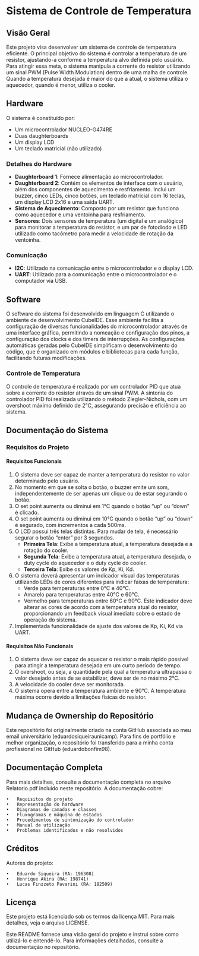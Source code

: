 # Sistema de Controle de Temperatura

## Visão Geral

Este projeto visa desenvolver um sistema de controle de temperatura eficiente. O principal objetivo do sistema é controlar a temperatura de um resistor, ajustando-a conforme a temperatura alvo definida pelo usuário. Para atingir essa meta, o sistema manipula a corrente do resistor utilizando um sinal PWM (Pulse Width Modulation) dentro de uma malha de controle. Quando a temperatura desejada é maior do que a atual, o sistema utiliza o aquecedor, quando é menor, utiliza o cooler.

## Hardware

O sistema é constituído por:
- Um microcontrolador NUCLEO-G474RE
- Duas daughterboards
- Um display LCD
- Um teclado matricial (não utilizado)

### Detalhes do Hardware

- **Daughterboard 1**: Fornece alimentação ao microcontrolador.
- **Daughterboard 2**: Contém os elementos de interface com o usuário, além dos componentes de aquecimento e resfriamento. Inclui um buzzer, cinco LEDs, cinco botões, um teclado matricial com 16 teclas, um display LCD 2x16 e uma saída UART.
- **Sistema de Aquecimento**: Composto por um resistor que funciona como aquecedor e uma ventoinha para resfriamento.
- **Sensores**: Dois sensores de temperatura (um digital e um analógico) para monitorar a temperatura do resistor, e um par de fotodiodo e LED utilizado como tacômetro para medir a velocidade de rotação da ventoinha.

### Comunicação

- **I2C**: Utilizado na comunicação entre o microcontrolador e o display LCD.
- **UART**: Utilizado para a comunicação entre o microcontrolador e o computador via USB.

## Software

O software do sistema foi desenvolvido em linguagem C utilizando o ambiente de desenvolvimento CubeIDE. Esse ambiente facilita a configuração de diversas funcionalidades do microcontrolador através de uma interface gráfica, permitindo a nomeação e configuração dos pinos, a configuração dos clocks e dos timers de interrupções. As configurações automáticas geradas pelo CubeIDE simplificam o desenvolvimento do código, que é organizado em módulos e bibliotecas para cada função, facilitando futuras modificações.

### Controle de Temperatura

O controle de temperatura é realizado por um controlador PID que atua sobre a corrente do resistor através de um sinal PWM. A sintonia do controlador PID foi realizada utilizando o método Ziegler-Nichols, com um overshoot máximo definido de 2°C, assegurando precisão e eficiência ao sistema.

## Documentação do Sistema

### Requisitos do Projeto

#### Requisitos Funcionais

1. O sistema deve ser capaz de manter a temperatura do resistor no valor determinado pelo usuário.
2. No momento em que se solta o botão, o buzzer emite um som, independentemente de ser apenas um clique ou de estar segurando o botão.
3. O set point aumenta ou diminui em 1°C quando o botão “up” ou “down” é clicado.
4. O set point aumenta ou diminui em 10°C quando o botão “up” ou “down” é segurado, com incrementos a cada 500ms.
5. O LCD possui três telas distintas. Para mudar de tela, é necessário segurar o botão “enter” por 3 segundos.
    - **Primeira Tela**: Exibe a temperatura atual, a temperatura desejada e a rotação do cooler.
    - **Segunda Tela**: Exibe a temperatura atual, a temperatura desejada, o duty cycle do aquecedor e o duty cycle do cooler.
    - **Terceira Tela**: Exibe os valores de Kp, Ki, Kd.
6. O sistema deverá apresentar um indicador visual das temperaturas utilizando LEDs de cores diferentes para indicar faixas de temperatura:
    - Verde para temperaturas entre 0°C e 40°C.
    - Amarelo para temperaturas entre 40°C e 60°C.
    - Vermelho para temperaturas entre 60°C e 90°C.
   Este indicador deve alterar as cores de acordo com a temperatura atual do resistor, proporcionando um feedback visual imediato sobre o estado de operação do sistema.
7. Implementada funcionalidade de ajuste dos valores de Kp, Ki, Kd via UART.

#### Requisitos Não Funcionais

1. O sistema deve ser capaz de aquecer o resistor o mais rápido possível para atingir a temperatura desejada em um curto período de tempo.
2. O overshoot, ou seja, a quantidade pela qual a temperatura ultrapassa o valor desejado antes de se estabilizar, deve ser de no máximo 2°C.
3. A velocidade do cooler deve ser monitorada.
4. O sistema opera entre a temperatura ambiente e 90°C. A temperatura máxima ocorre devido a limitações físicas do resistor.

## Mudança de Ownership do Repositório

Este repositório foi originalmente criado na conta GitHub associada ao meu email universitário (eduardosiqueiraunicamp). Para fins de portfólio e melhor organização, o repositório foi transferido para a minha conta profissional no GitHub (eduardobonfim98).

## Documentação Completa

Para mais detalhes, consulte a documentação completa no arquivo Relatorio.pdf incluído neste repositório. A documentação cobre:

	•	Requisitos do projeto
	•	Representação do hardware
	•	Diagramas de camadas e classes
	•	Fluxogramas e máquina de estados
	•	Procedimentos de sintonização do controlador
	•	Manual de utilização
	•	Problemas identificados e não resolvidos

## Créditos

Autores do projeto:

	•	Eduardo Siqueira (RA: 196308)
	•	Henrique Akira (RA: 198741)
	•	Lucas Finzzeto Pavarini (RA: 182509)

## Licença

Este projeto está licenciado sob os termos da licença MIT. Para mais detalhes, veja o arquivo LICENSE.

Este README fornece uma visão geral do projeto e instrui sobre como utilizá-lo e entendê-lo. Para informações detalhadas, consulte a documentação no repositório.
